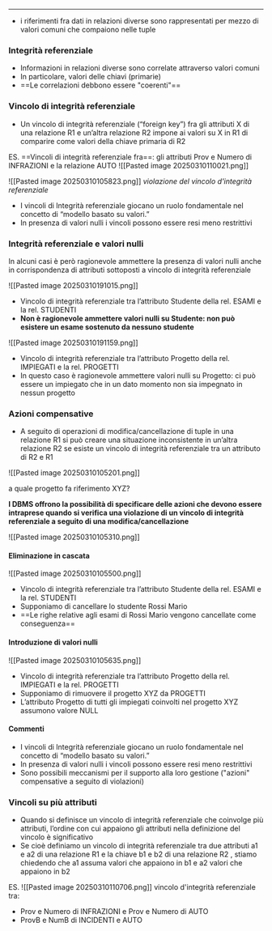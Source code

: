 ***

- i riferimenti fra dati in relazioni diverse sono rappresentati per mezzo di valori comuni che compaiono nelle tuple

### Integrità referenziale

- Informazioni in relazioni diverse sono correlate attraverso valori comuni
- In particolare, valori delle chiavi (primarie)
- ==Le correlazioni debbono essere "coerenti"==


### Vincolo di integrità referenziale

- Un vincolo di integrità referenziale (“foreign key”) fra gli attributi X di una relazione R1 e un’altra relazione R2 impone ai valori su X in R1 di comparire come valori della chiave primaria di R2


ES. ==Vincoli di integrità referenziale fra==: gli attributi Prov e Numero di INFRAZIONI e la relazione AUTO
![[Pasted image 20250310110021.png]]




![[Pasted image 20250310105823.png]]
*violazione del vincolo d'integrità referenziale*

- I vincoli di Integrità referenziale giocano un ruolo fondamentale nel concetto di “modello basato su valori.”
- In presenza di valori nulli i vincoli possono essere resi meno restrittivi


### Integrità referenziale e valori nulli

In alcuni casi è però ragionevole ammettere la presenza di valori nulli anche in corrispondenza di attributi sottoposti a vincolo di integrità referenziale

![[Pasted image 20250310191015.png]]

- Vincolo di integrità referenziale tra l’attributo Studente della rel. ESAMI e la rel. STUDENTI
- **Non è ragionevole ammettere valori nulli su Studente: non può esistere un esame sostenuto da nessuno studente**


![[Pasted image 20250310191159.png]]

- Vincolo di integrità referenziale tra l’attributo Progetto della rel. IMPIEGATI e la rel. PROGETTI
- In questo caso è ragionevole ammettere valori nulli su Progetto: ci può essere un impiegato che in un dato momento non sia impegnato in nessun progetto


### Azioni compensative

- A seguito di operazioni di modifica/cancellazione di tuple in una relazione R1 si può creare una situazione inconsistente in un’altra relazione R2 se esiste un vincolo di integrità referenziale tra un attributo di R2 e R1

![[Pasted image 20250310105201.png]]

a quale progetto fa riferimento  XYZ?


**I DBMS offrono la possibilità di specificare delle azioni che devono essere intraprese quando si verifica una violazione di un vincolo di integrità referenziale a seguito di una modifica/cancellazione**

![[Pasted image 20250310105310.png]]

#### Eliminazione in cascata

![[Pasted image 20250310105500.png]]
- Vincolo di integrità referenziale tra l’attributo Studente della rel. ESAMI e la rel. STUDENTI
- Supponiamo di cancellare lo studente Rossi Mario
- ==Le righe relative agli esami di Rossi Mario vengono cancellate come conseguenza==


#### Introduzione di valori nulli

![[Pasted image 20250310105635.png]]

- Vincolo di integrità referenziale tra l’attributo Progetto della rel. IMPIEGATI e la rel. PROGETTI
- Supponiamo di rimuovere il progetto XYZ da PROGETTI
- L’attributo Progetto di tutti gli impiegati coinvolti nel progetto XYZ assumono valore NULL


#### Commenti

- I vincoli di Integrità referenziale giocano un ruolo fondamentale nel concetto di “modello basato su valori.”
- In presenza di valori nulli i vincoli possono essere resi meno restrittivi
- Sono possibili meccanismi per il supporto alla loro gestione ("azioni" compensative a seguito di violazioni)


### Vincoli su più attributi

- Quando si definisce un vincolo di integrità referenziale che coinvolge più attributi, l’ordine con cui appaiono gli attributi nella definizione del vincolo è significativo
- Se cioè definiamo un vincolo di integrità referenziale tra due attributi a1 e a2 di una relazione R1 e la chiave b1 e b2 di una relazione R2 , stiamo chiedendo che a1 assuma valori che appaiono in b1 e a2 valori che appaiono in b2

ES.
![[Pasted image 20250310110706.png]]
vincolo d'integrità referenziale tra:
- Prov e Numero di INFRAZIONI e Prov e Numero di AUTO
- ProvB e NumB di INCIDENTI e AUTO


